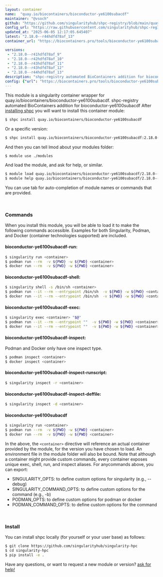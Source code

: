 ```yaml
---
layout: container
name:  "quay.io/biocontainers/bioconductor-ye6100subacdf"
maintainer: "@vsoch"
github: "https://github.com/singularityhub/shpc-registry/blob/main/quay.io/biocontainers/bioconductor-ye6100subacdf/container.yaml"
config_url: "https://raw.githubusercontent.com/singularityhub/shpc-registry/main/quay.io/biocontainers/bioconductor-ye6100subacdf/container.yaml"
updated_at: "2025-06-05 12:17:05.645407"
latest: "2.18.0--r44hdfd78af_13"
container_url: "https://biocontainers.pro/tools/bioconductor-ye6100subacdf"

versions:
 - "2.18.0--r41hdfd78af_9"
 - "2.18.0--r42hdfd78af_10"
 - "2.18.0--r43hdfd78af_11"
 - "2.18.0--r43hdfd78af_12"
 - "2.18.0--r44hdfd78af_13"
description: "shpc-registry automated BioContainers addition for bioconductor-ye6100subacdf"
config: {"url": "https://biocontainers.pro/tools/bioconductor-ye6100subacdf", "maintainer": "@vsoch", "description": "shpc-registry automated BioContainers addition for bioconductor-ye6100subacdf", "latest": {"2.18.0--r44hdfd78af_13": "sha256:ce7edd2aa379314c1f89830a06361fbdcba4a8253cca1b3b8659c03b14634df4"}, "tags": {"2.18.0--r41hdfd78af_9": "sha256:baa9d188101bad877a664fa32e152b7805464c9eebbf5ef1d7e4dace0ffaa1f6", "2.18.0--r42hdfd78af_10": "sha256:4bd56330a2f8c5633aec8a6402ead5d7ce9442f9e42651b44367c4bb4a69d54a", "2.18.0--r43hdfd78af_11": "sha256:494a3a069a1357f59fe99a130e417efbea9f27044f5f410d6f079078a7a3f04f", "2.18.0--r43hdfd78af_12": "sha256:c9ed02389b6730d89facfeb1ecb203a97c04adf6ac8aec93be194daf692ecfd6", "2.18.0--r44hdfd78af_13": "sha256:ce7edd2aa379314c1f89830a06361fbdcba4a8253cca1b3b8659c03b14634df4"}, "docker": "quay.io/biocontainers/bioconductor-ye6100subacdf"}
---
```


This module is a singularity container wrapper for quay.io/biocontainers/bioconductor-ye6100subacdf.
shpc-registry automated BioContainers addition for bioconductor-ye6100subacdf
After [installing shpc](#install) you will want to install this container module:


```bash
$ shpc install quay.io/biocontainers/bioconductor-ye6100subacdf
```

Or a specific version:

```bash
$ shpc install quay.io/biocontainers/bioconductor-ye6100subacdf:2.18.0--r44hdfd78af_13
```

And then you can tell lmod about your modules folder:

```bash
$ module use ./modules
```

And load the module, and ask for help, or similar.

```bash
$ module load quay.io/biocontainers/bioconductor-ye6100subacdf/2.18.0--r44hdfd78af_13
$ module help quay.io/biocontainers/bioconductor-ye6100subacdf/2.18.0--r44hdfd78af_13
```

You can use tab for auto-completion of module names or commands that are provided.

<br>

### Commands

When you install this module, you will be able to load it to make the following commands accessible.
Examples for both Singularity, Podman, and Docker (container technologies supported) are included.

#### bioconductor-ye6100subacdf-run:

```bash
$ singularity run <container>
$ podman run --rm  -v ${PWD} -w ${PWD} <container>
$ docker run --rm  -v ${PWD} -w ${PWD} <container>
```

#### bioconductor-ye6100subacdf-shell:

```bash
$ singularity shell -s /bin/sh <container>
$ podman run --it --rm --entrypoint /bin/sh  -v ${PWD} -w ${PWD} <container>
$ docker run --it --rm --entrypoint /bin/sh  -v ${PWD} -w ${PWD} <container>
```

#### bioconductor-ye6100subacdf-exec:

```bash
$ singularity exec <container> "$@"
$ podman run --it --rm --entrypoint ""  -v ${PWD} -w ${PWD} <container> "$@"
$ docker run --it --rm --entrypoint ""  -v ${PWD} -w ${PWD} <container> "$@"
```

#### bioconductor-ye6100subacdf-inspect:

Podman and Docker only have one inspect type.

```bash
$ podman inspect <container>
$ docker inspect <container>
```

#### bioconductor-ye6100subacdf-inspect-runscript:

```bash
$ singularity inspect -r <container>
```

#### bioconductor-ye6100subacdf-inspect-deffile:

```bash
$ singularity inspect -d <container>
```



#### bioconductor-ye6100subacdf

```bash
$ singularity run <container>
$ podman run --rm  -v ${PWD} -w ${PWD} <container>
$ docker run --rm  -v ${PWD} -w ${PWD} <container>
```


In the above, the `<container>` directive will reference an actual container provided
by the module, for the version you have chosen to load. An environment file in the
module folder will also be bound. Note that although a container
might provide custom commands, every container exposes unique exec, shell, run, and
inspect aliases. For anycommands above, you can export:

 - SINGULARITY_OPTS: to define custom options for singularity (e.g., --debug)
 - SINGULARITY_COMMAND_OPTS: to define custom options for the command (e.g., -b)
 - PODMAN_OPTS: to define custom options for podman or docker
 - PODMAN_COMMAND_OPTS: to define custom options for the command

<br>

### Install

You can install shpc locally (for yourself or your user base) as follows:

```bash
$ git clone https://github.com/singularityhub/singularity-hpc
$ cd singularity-hpc
$ pip install -e .
```

Have any questions, or want to request a new module or version? [ask for help!](https://github.com/singularityhub/singularity-hpc/issues)